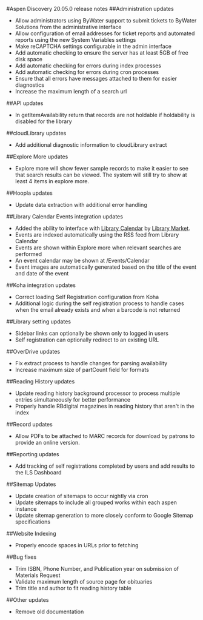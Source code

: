 #Aspen Discovery 20.05.0 release notes
##Administration updates
- Allow administrators using ByWater support to submit tickets to ByWater Solutions from the administrative interface
- Allow configuration of email addresses for ticket reports and automated reports using the new System Variables settings
- Make reCAPTCHA settings configurable in the admin interface
- Add automatic checking to ensure the server has at least 5GB of free disk space
- Add automatic checking for errors during index processes
- Add automatic checking for errors during cron processes
- Ensure that all errors have messages attached to them for easier diagnostics
- Increase the maximum length of a search url

##API updates
- In getItemAvailability return that records are not holdable if holdability is disabled for the library

##cloudLibrary updates 
- Add additional diagnostic information to cloudLibrary extract

##Explore More updates
- Explore more will show fewer sample records to make it easier to see that search results can be viewed.  The system will still try to show at least 4 items in explore more.

##Hoopla updates
- Update data extraction with additional error handling 

##Library Calendar Events integration updates
- Added the ability to interface with [Library Calendar](https://www.librarymarket.com/library-calendar) by [Library Market](https://www.librarymarket.com).
- Events are indexed automatically using the RSS feed from Library Calendar
- Events are shown within Explore more when relevant searches are performed
- An event calendar may be shown at /Events/Calendar
- Event images are automatically generated based on the title of the event and date of the event

##Koha integration updates
- Correct loading Self Registration configuration from Koha
- Additional logic during the self registration process to handle cases when the email already exists and when a barcode is not returned

##Library setting updates
- Sidebar links can optionally be shown only to logged in users
- Self registration can optionally redirect to an existing URL

##OverDrive updates
- Fix extract process to handle changes for parsing availability
- Increase maximum size of partCount field for formats

##Reading History updates
- Update reading history background processor to process multiple entries simultaneously for better performance
- Properly handle RBdigital magazines in reading history that aren't in the index

##Record updates
- Allow PDFs to be attached to MARC records for download by patrons to provide an online version. 

##Reporting updates
- Add tracking of self registrations completed by users and add results to the ILS Dashboard

##Sitemap Updates
- Update creation of sitemaps to occur nightly via cron
- Update sitemaps to include all grouped works within each aspen instance
- Update sitemap generation to more closely conform to Google Sitemap specifications 

##Website Indexing
- Properly encode spaces in URLs prior to fetching

##Bug fixes
- Trim ISBN, Phone Number, and Publication year on submission of Materials Request
- Validate maximum length of source page for obituaries
- Trim title and author to fit reading history table

##Other updates
- Remove old documentation